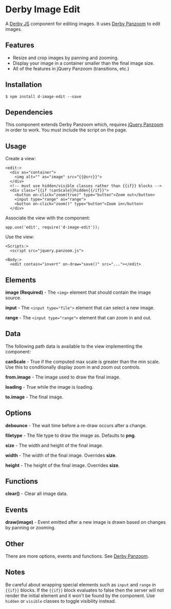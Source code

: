 Derby Image Edit
================

A [Derby JS](http://derbyjs.com) component for editing images.
It uses [Derby Panzoom](https://github.com/psirenny/d-panzoom) to edit images.

Features
--------

* Resize and crop images by panning and zooming.
* Display your image in a container smaller than the final image size.
* All of the features in jQuery Panzoom (transitions, etc.)

Installation
------------

    $ npm install d-image-edit --save

Dependencies
------------

This component extends Derby Panzoom which, requires [jQuery Panzoom](https://github.com/timmywil/jquery.panzoom) in order to work.
You must include the script on the page.

Usage
-----

Create a view:

    <edit:>
      <div as="container">
        <img alt="" as="image" src="{{@src}}">
      </div>
      <!-- must use hidden/visible classes rather than {{if}} blocks -->
      <div class="{{if !canScale}}hidden{{/if}}">
        <button on-click="zoom(true)" type="button">Zoom out</button>
        <input type="range" as="range">
        <button on-click="zoom()" type="button">Zoom in</button>
      </div>

Associate the view with the component:

    app.use('edit', require('d-image-edit'));

Use the view:

    <Scripts:>
      <script src="jquery.panzoom.js">

    <Body:>
      <edit contain="invert" on-draw="save()" src="..."></edit>

Elements
--------

**image (Required)** - The `<img>` element that should contain the image source.

**input** - The `<input type="file">` element that can select a new image.

**range** - The `<input type="range">` element that can zoom in and out.

Data
----

The following path data is available to the view implementing the component:

**canScale** - True if the computed max scale is greater than the min scale. Use this to conditionally display zoom in and zoom out controls.

**from.image** - The image used to draw the final image.

**loading** - True while the image is loading.

**to.image** - The final image.

Options
-------

**debounce** - The wait time before a re-draw occurs after a change.

**filetype** - The file type to draw the image as. Defaults to **png**.

**size** - The width and height of the final image.

**width** - The width of the final image. Overrides **size**.

**height** - The height of the final image. Overrides **size**.

Functions
---------

**clear()** - Clear all image data.

Events
------

**draw(image)** - Event emitted after a new image is drawn based on changes by panning or zooming.

Other
-----

There are more options, events and functions. See [Derby Panzoom](http://derbyjs.com).

Notes
-----

Be careful about wrapping special elements such as `input` and `range` in `{{if}}` blocks.
If the `{{if}}` block evaluates to false then the server will not render the initial element and it won't be found by the component.
Use `hidden` or `visible` classes to toggle visibility instead.
